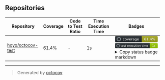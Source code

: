 ## Repositories

| Repository | Coverage | Code to Test Ratio | Time Execution Time | Badges |
| --- | --- | --- | --- | --- |
| [hoyo/octocov-test](https://github.com/hoyo/octocov-test) | 61.4% | - | 1s | ![hoyo/octocov-test](https://raw.githubusercontent.com/hoyo/octocov-test-central/main/badges/hoyo/octocov-test/coverage.svg) ![hoyo/octocov-test](https://raw.githubusercontent.com/hoyo/octocov-test-central/main/badges/hoyo/octocov-test/time.svg) <details><summary>Copy status badge markdown</summary>```![Coverage](https://raw.githubusercontent.com/hoyo/octocov-test-central/main/badges/hoyo/octocov-test/coverage.svg)```<br>```![Test Execution Time](https://raw.githubusercontent.com/hoyo/octocov-test-central/main/badges/hoyo/octocov-test/time.svg)```</details> |

---

> Generated by [octocov](https://github.com/k1LoW/octocov)
